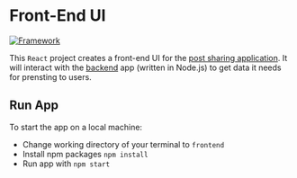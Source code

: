# Front-End UI

[![Framework](https://img.shields.io/badge/Framework-React-61DAFB?style=flat&logo=React)](https://reactjs.org/)

This `React` project creates a front-end UI for the [post sharing application](../). It will interact with the [backend](../backend) app (written in Node.js) to get data it needs for prensting to users.

## Run App

To start the app on a local machine:

* Change working directory of your terminal to `frontend`
* Install npm packages `npm install`
* Run app with `npm start`
